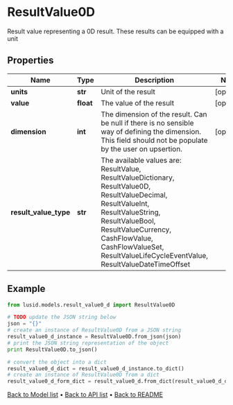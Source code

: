 # ResultValue0D

Result value representing a 0D result. These results can be equipped with a unit

## Properties
Name | Type | Description | Notes
------------ | ------------- | ------------- | -------------
**units** | **str** | Unit of the result | [optional] 
**value** | **float** | The value of the result | [optional] 
**dimension** | **int** | The dimension of the result. Can be null if there is no sensible way of defining the dimension. This field should not be  populate by the user on upsertion. | [optional] 
**result_value_type** | **str** | The available values are: ResultValue, ResultValueDictionary, ResultValue0D, ResultValueDecimal, ResultValueInt, ResultValueString, ResultValueBool, ResultValueCurrency, CashFlowValue, CashFlowValueSet, ResultValueLifeCycleEventValue, ResultValueDateTimeOffset | 

## Example

```python
from lusid.models.result_value0_d import ResultValue0D

# TODO update the JSON string below
json = "{}"
# create an instance of ResultValue0D from a JSON string
result_value0_d_instance = ResultValue0D.from_json(json)
# print the JSON string representation of the object
print ResultValue0D.to_json()

# convert the object into a dict
result_value0_d_dict = result_value0_d_instance.to_dict()
# create an instance of ResultValue0D from a dict
result_value0_d_form_dict = result_value0_d.from_dict(result_value0_d_dict)
```
[Back to Model list](../README.md#documentation-for-models) &#8226; [Back to API list](../README.md#documentation-for-api-endpoints) &#8226; [Back to README](../README.md)


